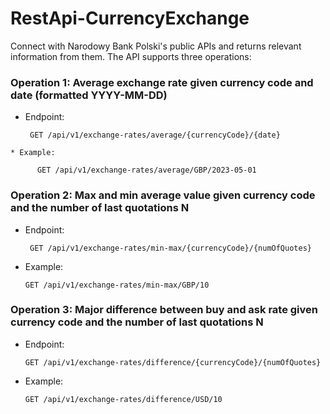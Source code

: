 # RestApi-CurrencyExchange
Connect with Narodowy Bank Polski's public APIs and returns relevant information from them. The API supports three operations:

### Operation 1: Average exchange rate given currency code and date (formatted YYYY-MM-DD)
   * Endpoint:
        
          GET /api/v1/exchange-rates/average/{currencyCode}/{date}
       
    * Example:
        
          GET /api/v1/exchange-rates/average/GBP/2023-05-01

### Operation 2: Max and min average value given currency code and the number of last quotations N 
  * Endpoint: 
   
         GET /api/v1/exchange-rates/min-max/{currencyCode}/{numOfQuotes}

   * Example:
        
         GET /api/v1/exchange-rates/min-max/GBP/10
    

### Operation 3: Major difference between buy and ask rate given currency code and the number of last quotations N 
   * Endpoint: 
   
         GET /api/v1/exchange-rates/difference/{currencyCode}/{numOfQuotes}

   * Example:
        
         GET /api/v1/exchange-rates/difference/USD/10
     
